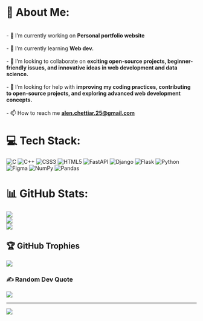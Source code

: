 # 💫 About Me:
<br>- 🔭 I’m currently working on **Personal portfolio website**<br><br>- 🌱 I’m currently learning **Web dev.**<br><br>- 👯 I’m looking to collaborate on **exciting open-source projects, beginner-friendly issues, and innovative ideas in web development and data science.**<br><br>- 🤝 I’m looking for help with **improving my coding practices, contributing to open-source projects, and exploring advanced web development concepts.**<br><br>- 📫 How to reach me **alen.chettiar.25@gmail.com**


# 💻 Tech Stack:
![C](https://img.shields.io/badge/c-%2300599C.svg?style=for-the-badge&logo=c&logoColor=white) ![C++](https://img.shields.io/badge/c++-%2300599C.svg?style=for-the-badge&logo=c%2B%2B&logoColor=white) ![CSS3](https://img.shields.io/badge/css3-%231572B6.svg?style=for-the-badge&logo=css3&logoColor=white) ![HTML5](https://img.shields.io/badge/html5-%23E34F26.svg?style=for-the-badge&logo=html5&logoColor=white) ![FastAPI](https://img.shields.io/badge/FastAPI-005571?style=for-the-badge&logo=fastapi) ![Django](https://img.shields.io/badge/django-%23092E20.svg?style=for-the-badge&logo=django&logoColor=white) ![Flask](https://img.shields.io/badge/flask-%23000.svg?style=for-the-badge&logo=flask&logoColor=white) ![Python](https://img.shields.io/badge/python-3670A0?style=for-the-badge&logo=python&logoColor=ffdd54) ![Figma](https://img.shields.io/badge/figma-%23F24E1E.svg?style=for-the-badge&logo=figma&logoColor=white) ![NumPy](https://img.shields.io/badge/numpy-%23013243.svg?style=for-the-badge&logo=numpy&logoColor=white) ![Pandas](https://img.shields.io/badge/pandas-%23150458.svg?style=for-the-badge&logo=pandas&logoColor=white)
# 📊 GitHub Stats:
![](https://github-readme-stats.vercel.app/api?username=AlenChettiar&theme=dark&hide_border=false&include_all_commits=false&count_private=false)<br/>
![](https://nirzak-streak-stats.vercel.app/?user=AlenChettiar&theme=dark&hide_border=false)<br/>
![](https://github-readme-stats.vercel.app/api/top-langs/?username=AlenChettiar&theme=dark&hide_border=false&include_all_commits=false&count_private=false&layout=compact)

## 🏆 GitHub Trophies
![](https://github-profile-trophy.vercel.app/?username=AlenChettiar&theme=radical&no-frame=false&no-bg=true&margin-w=4)

### ✍️ Random Dev Quote
![](https://quotes-github-readme.vercel.app/api?type=horizontal&theme=radical)

---
[![](https://visitcount.itsvg.in/api?id=AlenChettiar&icon=0&color=0)](https://visitcount.itsvg.in)

<!-- Proudly created with GPRM ( https://gprm.itsvg.in ) -->
